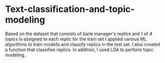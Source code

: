 # Text-classification-and-topic-modeling
Based on the dataset that consists of bank manager's replics and 1 of 4 topics is assigned to each replic for the train set I applied various ML algorithms to train modells and classify replics in the test set. I also created a function that classifies replics. In addition, I used LDA to perform topic modeling.
